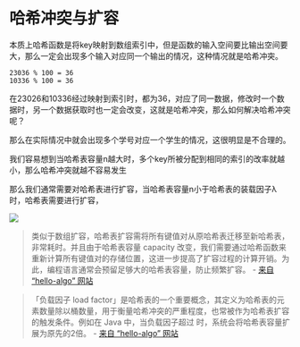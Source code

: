 # 哈希冲突与扩容

本质上哈希函数是将key映射到数组索引中，但是函数的输入空间要比输出空间要大，那么一定会出现多个输入对应同一个输出的情况，这种情况就是哈希冲突。

```
23036 % 100 = 36
10336 % 100 = 36
```
在23026和10336经过映射到索引时，都为36，对应了同一数据，修改时一个数据时，另一个数据获取时也一定会改变，这就是哈希冲突，那么如何解决哈希冲突呢？

那么在实际情况中就会出现多个学号对应一个学生的情况，这很明显是不合理的。

我们容易想到当哈希表容量n越大时，多个key所被分配到相同的索引的改率就越小，那么哈希冲突就越不容易发生

那么我们通常需要对哈希表进行扩容，当哈希表容量n小于哈希表的装载因子λ时，哈希表需要进行扩容，

![](https://www.hello-algo.com/chapter_hashing/hash_map.assets/hash_table_reshash.png)


>类似于数组扩容，哈希表扩容需将所有键值对从原哈希表迁移至新哈希表，非常耗时。并且由于哈希表容量 capacity 改变，我们需要通过哈希函数来重新计算所有键值对的存储位置，这进一步提高了扩容过程的计算开销。为此，编程语言通常会预留足够大的哈希表容量，防止频繁扩容。
    - [来自 “hello-algo” 网站](https://www.hello-algo.com/chapter_hashing/hash_map/#613)


>「负载因子 load factor」是哈希表的一个重要概念，其定义为哈希表的元素数量除以桶数量，用于衡量哈希冲突的严重程度，也常被作为哈希表扩容的触发条件。例如在 Java 中，当负载因子超过
时，系统会将哈希表容量扩展为原先的2倍。 
    - [来自 “hello-algo” 网站](https://www.hello-algo.com/chapter_hashing/hash_map/#613)